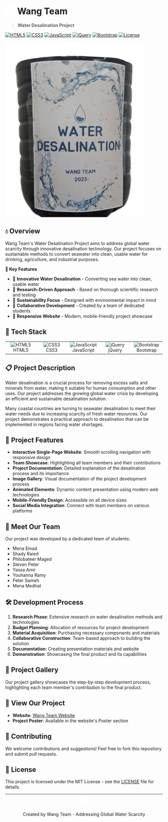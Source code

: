 # <img src="img/logo1.png" width="32" height="32"/> Wang Team

> **Water Desalination Project**

[![HTML5](https://img.shields.io/badge/HTML5-E34F26?logo=html5&logoColor=white)](https://developer.mozilla.org/en-US/docs/Web/HTML)
[![CSS3](https://img.shields.io/badge/CSS3-1572B6?logo=css3&logoColor=white)](https://developer.mozilla.org/en-US/docs/Web/CSS)
[![JavaScript](https://img.shields.io/badge/JavaScript-F7DF1E?logo=javascript&logoColor=black)](https://developer.mozilla.org/en-US/docs/Web/JavaScript)
[![jQuery](https://img.shields.io/badge/jQuery-0769AD?logo=jquery&logoColor=white)](https://jquery.com/)
[![Bootstrap](https://img.shields.io/badge/Bootstrap-7952B3?logo=bootstrap&logoColor=white)](https://getbootstrap.com/)
[![License](https://img.shields.io/badge/License-MIT-yellow.svg)](LICENSE)

![Wang Team Project](img/product-photo.png)

## 💧 Overview

Wang Team's Water Desalination Project aims to address global water scarcity through innovative desalination technology. Our project focuses on sustainable methods to convert seawater into clean, usable water for drinking, agriculture, and industrial purposes.

<b>🌟 Key Features</b>

- 🌊 **Innovative Water Desalination** - Converting sea water into clean, usable water
- 🔬 **Research-Driven Approach** - Based on thorough scientific research and testing
- 🌿 **Sustainability Focus** - Designed with environmental impact in mind
- 👥 **Collaborative Development** - Created by a team of dedicated students
- 📱 **Responsive Website** - Modern, mobile-friendly project showcase

## 🔧 Tech Stack

<div align="center">
  <table>
    <tr>
      <td align="center" width="96">
        <img src="https://cdn.jsdelivr.net/gh/devicons/devicon/icons/html5/html5-original.svg" alt="HTML5" width="48" height="48" />
        <br/>HTML5
      </td>
      <td align="center" width="96">
        <img src="https://cdn.jsdelivr.net/gh/devicons/devicon/icons/css3/css3-original.svg" alt="CSS3" width="48" height="48" />
        <br/>CSS3
      </td>
      <td align="center" width="96">
        <img src="https://cdn.jsdelivr.net/gh/devicons/devicon/icons/javascript/javascript-original.svg" alt="JavaScript" width="48" height="48" />
        <br/>JavaScript
      </td>
      <td align="center" width="96">
        <img src="https://cdn.jsdelivr.net/gh/devicons/devicon/icons/jquery/jquery-original.svg" alt="jQuery" width="48" height="48" />
        <br/>jQuery
      </td>
      <td align="center" width="96">
        <img src="https://cdn.jsdelivr.net/gh/devicons/devicon/icons/bootstrap/bootstrap-original.svg" alt="Bootstrap" width="48" height="48" />
        <br/>Bootstrap
      </td>
    </tr>
  </table>
</div>

## 📋 Project Description

Water desalination is a crucial process for removing excess salts and minerals from water, making it suitable for human consumption and other uses. Our project addresses the growing global water crisis by developing an efficient and sustainable desalination solution.

Many coastal countries are turning to seawater desalination to meet their water needs due to increasing scarcity of fresh water resources. Our project demonstrates a practical approach to desalination that can be implemented in regions facing water shortages.

## 🚀 Project Features

- **Interactive Single-Page Website**: Smooth scrolling navigation with responsive design
- **Team Showcase**: Highlighting all team members and their contributions
- **Project Documentation**: Detailed explanation of the desalination process and its importance
- **Image Gallery**: Visual documentation of the project development process
- **Animated Elements**: Dynamic content presentation using modern web technologies
- **Mobile-Friendly Design**: Accessible on all device sizes
- **Social Media Integration**: Connect with team members on various platforms

## 👥 Meet Our Team

Our project was developed by a dedicated team of students:

- Mena Emad
- Shady Raied
- Philobateer Maged
- Steven Peter
- Yassa Amir
- Youhanna Ramy
- Peter Sameh
- Mena Medhat

## 🛠️ Development Process

1. **Research Phase**: Extensive research on water desalination methods and technologies
2. **Budget Planning**: Allocation of resources for project development
3. **Material Acquisition**: Purchasing necessary components and materials
4. **Collaborative Construction**: Team-based approach to building the solution
5. **Documentation**: Creating presentation materials and website
6. **Demonstration**: Showcasing the final product and its capabilities

## 📸 Project Gallery

Our project gallery showcases the step-by-step development process, highlighting each team member's contribution to the final product.

## 🔗 View Our Project

- **Website**: [Wang Team Website](https://wang-team.github.io)
- **Project Poster**: Available in the website's Poster section

## 🤝 Contributing

We welcome contributions and suggestions! Feel free to fork this repository and submit pull requests.

## 📝 License

This project is licensed under the MIT License - see the [LICENSE](LICENSE) file for details.

---

<div align="center">
  <img src="img/logo1.png" width="24" height="24"/>
  <p>Created by Wang Team - Addressing Global Water Scarcity</p>
</div> 